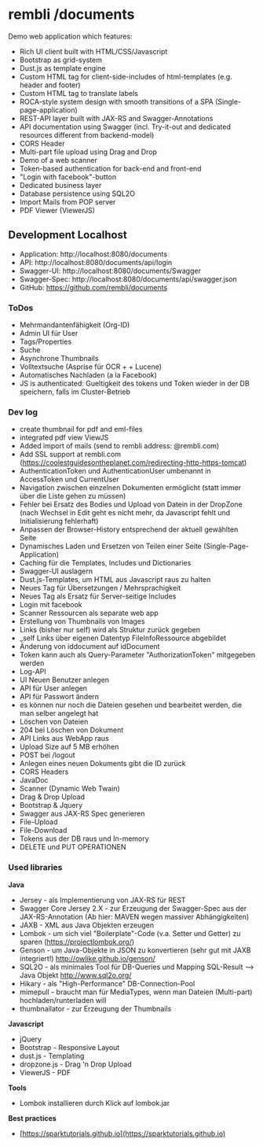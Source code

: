 # rembli /documents

Demo web application which features:

* Rich UI client built with HTML/CSS/Javascript 
* Bootstrap as grid-system 
* Dust.js as template engine
* Custom HTML tag for client-side-includes of html-templates (e.g. header and footer)
* Custom HTML tag to translate labels 
* ROCA-style system design with smooth transitions of a SPA (Single-page-application)
* REST-API layer built with JAX-RS and Swagger-Annotations
* API documentation using Swagger (incl. Try-it-out and dedicated resources different from backend-model)
* CORS Header
* Multi-part file upload using Drag and Drop 
* Demo of a web scanner
* Token-based authentication for back-end and front-end
* "Login with facebook"-button
* Dedicated business layer
* Database persistence using SQL2O
* Import Mails from POP server
* PDF Viewer (ViewerJS)

## Development Localhost

* Application:	http://localhost:8080/documents
* API: 		http://localhost:8080/documents/api/login
* Swagger-UI:	http://localhost:8080/documents/Swagger
* Swagger-Spec:	http://localhost:8080/documents/api/swagger.json
* GitHub:	https://github.com/rembli/documents 

### ToDos

* Mehrmandantenfähigkeit (Org-ID)
* Admin UI für User
* Tags/Properties
* Suche
* Asynchrone Thumbnails
* Volltextsuche (Asprise für OCR +  + Lucene)
* Automatisches Nachladen (a la Facebook)
* JS is authenticated: Gueltigkeit des tokens und Token wieder in der DB speichern, falls im Cluster-Betrieb

### Dev log

* create thumbnail for pdf and eml-files 
* integrated pdf view ViewJS
* Added import of mails (send to rembli address: <username>@rembli.com)
* Add SSL support at rembli.com (https://coolestguidesontheplanet.com/redirecting-http-https-tomcat)
* AuthenticationToken und AuthenticationUser umbenannt in AccessToken und CurrentUser
* Navigation zwischen einzelnen Dokumenten ermöglicht (statt immer über die Liste gehen zu müssen)
* Fehler bei Ersatz des Bodies und Upload von Datein in der DropZone (nach Wechsel in Edit geht es nicht mehr, da Javascript fehlt und Initialisierung fehlerhaft)
* Anpassen der Browser-History entsprechend der aktuell gewählten Seite
* Dynamisches Laden und Ersetzen von Teilen einer Seite (Single-Page-Application)
* Caching für die Templates, Includes und Dictionaries
* Swagger-UI auslagern
* Dust.js-Templates, um HTML aus Javascript raus zu halten
* Neues Tag <lang> für Übersetzungen / Mehrsprachigkeit
* Neues Tag <include> als Ersatz für Server-seitige Includes
* Login mit facebook
* Scanner Ressourcen als separate web app
* Erstellung von Thumbnails von Images
* Links (bisher nur self) wird als Struktur zurück gegeben
* _self Links über eigenen Datentyp FileInfoRessource abgebildet
* Änderung von iddocument auf idDocument 
* Token kann auch als Query-Parameter "AuthorizationToken" mitgegeben werden
* Log-API
* UI Neuen Benutzer anlegen
* API für User anlegen
* API für Passwort ändern
* es können nur noch die Dateien gesehen und bearbeitet werden, die man selber angelegt hat
* Löschen von Dateien
* 204 bei Löschen von Dokument
* API Links aus WebApp raus
* Upload Size auf 5 MB erhöhen
* POST bei /logout
* Anlegen eines neuen Dokuments gibt die ID zurück
* CORS Headers
* JavaDoc
* Scanner (Dynamic Web Twain)
* Drag & Drop Upload
* Bootstrap & Jquery
* Swagger aus JAX-RS Spec generieren
* File-Upload
* File-Download
* Tokens aus der DB raus und In-memory
* DELETE und PUT OPERATIONEN

### Used libraries

**Java**

* Jersey - als Implementierung von JAX-RS für REST
* Swagger Core Jersey 2.X - zur Erzeugung der Swagger-Spec aus der JAX-RS-Annotation (Ab hier: MAVEN wegen massiver Abhängigkeiten)
* JAXB - XML aus Java Objekten erzeugen
* Lombok - um sich viel "Boilerplate"-Code (v.a. Setter und Getter) zu sparen (https://projectlombok.org/)
* Genson - um Java-Objekte in JSON zu konvertieren (sehr gut mit JAXB integriert!) http://owlike.github.io/genson/
* SQL2O - als minimales Tool für DB-Queries und Mapping SQL-Result --> Java Objekt http://www.sql2o.org/
* Hikary - als "High-Performance" DB-Connection-Pool
* mimepull - braucht man für MediaTypes, wenn man Dateien (Multi-part) hochladen/runterladen will
* thumbnailator - zur Erzeugung der Thumbnails 

**Javascript**

* jQuery
* Bootstrap - Responsive Layout
* dust.js - Templating
* dropzone.js - Drag 'n Drop Upload
* ViewerJS - PDF

**Tools**

* Lombok installieren durch Klick auf lombok.jar

**Best practices**

* [https://sparktutorials.github.io](https://sparktutorials.github.io)

